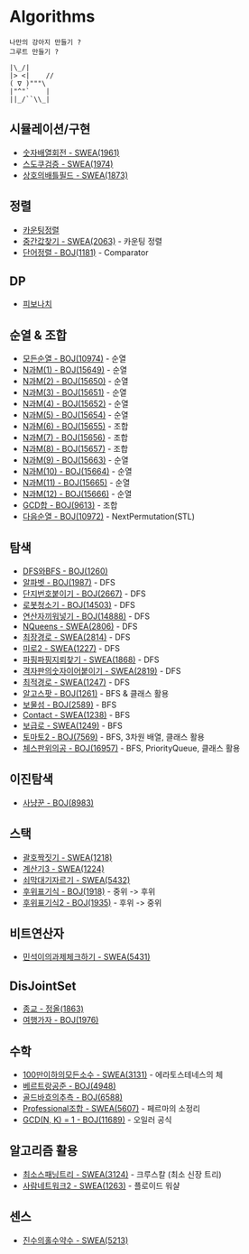 # Algorithms
```
나만의 강아지 만들기 ? 
그루트 만들기 ?

|\_/|
|> <|    //
( ∇ )"""\
|"^"`    |
||_/``\\_|
```

## 시뮬레이션/구현
* [숫자배열회전 - SWEA(1961)](./src/com/swea/D2/D2_1961.java)
* [스도쿠검증 - SWEA(1974)](./src/com/swea/D2/D2_1974.java)
* [상호의배틀필드 - SWEA(1873)](./src/com/swea/D3/D3_1873.java)

## 정렬
* [카운팅정렬](./src/com/algorithm/CountingSort.java)
* [중간값찾기 - SWEA(2063)](./src/com/swea/D1/D1_2063_카운팅정렬.java) - 카운팅 정렬
* [단어정렬 - BOJ(1181)](./src/net/acmicpc/정렬/P1181_Comparator.java) - Comparator

## DP
* [피보나치](./src/com/algorithm/Fibonacci3_DP.java)

## 순열 & 조합
* [모든순열 - BOJ(10974)](./src/net/acmicpc/순열조합/P10974_순열.java) - 순열
* [N과M(1) - BOJ(15649)](./src/net/acmicpc/순열조합/P15649_순열.java) - 순열
* [N과M(2) - BOJ(15650)](./src/net/acmicpc/순열조합/P15650_순열.java) - 순열
* [N과M(3) - BOJ(15651)](./src/net/acmicpc/순열조합/P15651_순열.java) - 순열
* [N과M(4) - BOJ(15652)](./src/net/acmicpc/순열조합/P15652_순열.java) - 순열
* [N과M(5) - BOJ(15654)](./src/net/acmicpc/순열조합/P15654_순열.java) - 순열
* [N과M(6) - BOJ(15655)](./src/net/acmicpc/순열조합/P15655_조합.java) - 조합
* [N과M(7) - BOJ(15656)](./src/net/acmicpc/순열조합/P15656_조합.java) - 조합
* [N과M(8) - BOJ(15657)](./src/net/acmicpc/순열조합/P15657_조합.java) - 조합
* [N과M(9) - BOJ(15663)](./src/net/acmicpc/순열조합/P15663_순열.java) - 순열
* [N과M(10) - BOJ(15664)](./src/net/acmicpc/순열조합/P15664_순열.java) - 순열
* [N과M(11) - BOJ(15665)](./src/net/acmicpc/순열조합/P15665_순열.java) - 순열
* [N과M(12) - BOJ(15666)](./src/net/acmicpc/순열조합/P15666_순열.java) - 순열
* [GCD합 - BOJ(9613)](./src/net/acmicpc/순열조합/P9613_조합.java) - 조합
* [다음순열 - BOJ(10972)](./src/net/acmicpc/순열조합/P10972_next_permutation.java) - NextPermutation(STL)

## 탐색
* [DFS와BFS - BOJ(1260)](./src/net/acmicpc/탐색/P1260_DFS_BFS_기초.java)
* [알파벳 - BOJ(1987)](./src/net/acmicpc/탐색/P1987_DFS.java) - DFS
* [단지번호붙이기 - BOJ(2667)](./src/net/acmicpc/탐색/P2667_DFS.java) - DFS
* [로봇청소기 - BOJ(14503)](./src/net/acmicpc/탐색/P14503_DFS.java) - DFS
* [연산자끼워넣기 - BOJ(14888)](./src/net/acmicpc/탐색/P14888_DFS.java) - DFS
* [NQueens - SWEA(2806)](./src/com/swea/D3/D3_2806_NQueens.java) - DFS
* [최장경로 - SWEA(2814)](./src/com/swea/D3/D3_2814.java) - DFS
* [미로2 - SWEA(1227)](./src/com/swea/D4/D4_1227.java) - DFS
* [파핑파핑지뢰찾기 - SWEA(1868)](./src/com/swea/D4/D4_1868_DFS.java) - DFS
* [격자판의숫자이어붙이기 - SWEA(2819)](./src/com/swea/D4/D4_2819.java) - DFS
* [최적경로 - SWEA(1247)](./src/com/swea/D5/D5_1247.java) - DFS
* [알고스팟 - BOJ(1261)](./src/net/acmicpc/탐색/P1261_BFS_클래스활용.java) - BFS & 클래스 활용
* [보물섬 - BOJ(2589)](./src/net/acmicpc/탐색/P2589_BFS_정올.java) - BFS
* [Contact - SWEA(1238)](./src/com/swea/D4/D4_1238.java) - BFS
* [보급로 - SWEA(1249)](./src/com/swea/D4/R_D4_1249.java) - BFS
* [토마토2 - BOJ(7569)](./src/net/acmicpc/탐색/P7569_BFS_3차원_토마토2.java) - BFS, 3차원 배열, 클래스 활용
* [체스판위의공 - BOJ(16957)](./src/net/acmicpc/탐색/P16957_BFS_PriorityQueue.java) - BFS, PriorityQueue, 클래스 활용

## 이진탐색
* [사냥꾼 - BOJ(8983)](./src/net/acmicpc/탐색/P8983_이진탐색.java)

## 스택
* [괄호짝짓기 - SWEA(1218)](./src/com/swea/D4/D4_1218_스택.java)
* [계산기3 - SWEA(1224)](./src/com/swea/D4/D4_1224.java)
* [쇠막대기자르기 - SWEA(5432)](./src/com/swea/D4/D4_5432_스택.java)
* [후위표기식 - BOJ(1918)](./src/net/acmicpc/스택/P1918_중위_to_후위.java) - 중위 -> 후위
* [후위표기식2 - BOJ(1935)](./src/net/acmicpc/스택/P1935_후위_to_중위.java) - 후위 -> 중위

## 비트연산자
* [민석이의과제체크하기 - SWEA(5431)](./src/com/swea/D3/D3_5431_비트연산자.java)

## DisJointSet
* [종교 - 정올(1863)](./src/com/jungol/정올_1863_DisJointSet.java)
* [여행가자 - BOJ(1976)](./src/net/acmicpc/P1976_DisJointSet.java)

## 수학
* [100만이하의모든소수 - SWEA(3131)](./src/com/swea/D3/D3_3131.java) - 에라토스테네스의 체
* [베르트랑공준 - BOJ(4948)](./src/net/acmicpc/수학/P4948_베르트랑공준.java)
* [골드바흐의추측 - BOJ(6588)](./src/net/acmicpc/수학/P6588_골드바흐의추측.java)
* [Professional조합 - SWEA(5607)](./src/com/swea/D3/D3_5607_페르마의소정리.java) - 페르마의 소정리
* [GCD(N, K) = 1 - BOJ(11689)](./src/net/acmicpc/수학/P11689_오일러공식.java) - 오일러 공식

## 알고리즘 활용
* [최소스패닝트리 - SWEA(3124)](./src/com/swea/D4/D4_3124_최소스패닝트리.java) - 크루스칼 (최소 신장 트리)
* [사람네트워크2 - SWEA(1263)](./src/com/swea/D6/D6_1263.java) - 플로이드 워샬

## 센스
* [진수의홀수약수 - SWEA(5213)](./src/com/swea/D4/D4_5213.java)
